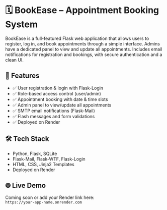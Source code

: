 # 🗓️ BookEase – Appointment Booking System

BookEase is a full-featured Flask web application that allows users to register, log in, and book appointments through a simple interface. Admins have a dedicated panel to view and update all appointments. Includes email notifications for registration and bookings, with secure authentication and a clean UI.

## 🚀 Features

- ✅ User registration & login with Flask-Login
- ✅ Role-based access control (user/admin)
- ✅ Appointment booking with date & time slots
- ✅ Admin panel to view/update all appointments
- ✅ SMTP email notifications (Flask-Mail)
- ✅ Flash messages and form validations
- ✅ Deployed on Render

## 🛠 Tech Stack

- Python, Flask, SQLite  
- Flask-Mail, Flask-WTF, Flask-Login  
- HTML, CSS, Jinja2 Templates  
- Deployed on Render

## 🌐 Live Demo
Coming soon or add your Render link here:  
`https://your-app-name.onrender.com`

